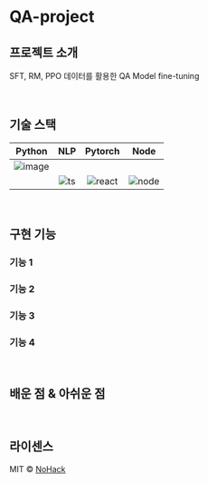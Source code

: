 # QA-project

## 프로젝트 소개

<p align="justify">
SFT, RM, PPO 데이터를 활용한 QA Model fine-tuning
</p>


<br>

## 기술 스택

| Python | NLP |  Pytorch   |  Node   |
| :--------: | :--------: | :------: | :-----: |
|   ![image](https://github.com/user-attachments/assets/aebaf8b0-59c5-48cd-8847-bd7f65d22285)
    |   ![ts]    | ![react] | ![node] |

<br>

## 구현 기능

### 기능 1

### 기능 2

### 기능 3

### 기능 4

<br>

## 배운 점 & 아쉬운 점

<p align="justify">

</p>

<br>

## 라이센스

MIT &copy; [NoHack](mailto:lbjp114@gmail.com)

<!-- Stack Icon Refernces -->

[js]: /images/stack/javascript.svg
[ts]: /images/stack/typescript.svg
[react]: /images/stack/react.svg
[node]: /images/stack/node.svg
